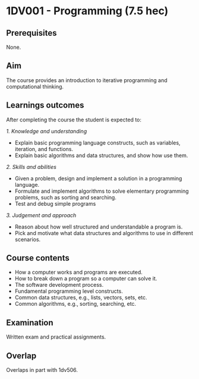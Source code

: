 # 1DV001 - Programming (7.5 hec)

## Prerequisites

None.

## Aim

The course provides an introduction to iterative programming and computational thinking.

## Learnings outcomes

After completing the course the student is expected to:

*1. Knowledge and understanding*

- Explain basic programming language constructs, such as variables, iteration, and functions.
- Explain basic algorithms and data structures, and show how use them.

*2.	Skills and abilities*

- Given a problem, design and implement a solution in a programming language.
- Formulate and implement algorithms to solve elementary programming problems, such as sorting and searching.
- Test and debug simple programs

*3.	Judgement and approach*

- Reason about how well structured and understandable a program is.
- Pick and motivate what data structures and algorithms to use in different scenarios.

## Course contents

- How a computer works and programs are executed.
- How to break down a program so a computer can solve it.
- The software development process.
- Fundamental programming level constructs.
- Common data structures, e.g., lists, vectors, sets, etc.
- Common algorithms, e.g., sorting, searching, etc.

## Examination

Written exam and practical assignments.

## Overlap

Overlaps in part with 1dv506.